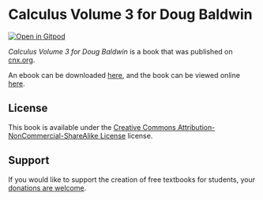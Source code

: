 # Calculus Volume 3 for Doug Baldwin

[![Open in Gitpod](https://gitpod.io/button/open-in-gitpod.svg)](https://gitpod.io/from-referrer/)

_Calculus Volume 3 for Doug Baldwin_ is a book that was published on [cnx.org](https://cnx.org/).

An ebook can be downloaded [here](https://github.com/cnx-user-books/cnxbook-calculus-volume-3-for-doug-baldwin/releases/latest), and the book can be viewed online [here](https://github.com/cnx-user-books/cnxbook-calculus-volume-3-for-doug-baldwin/releases/latest).

## License
This book is available under the [Creative Commons Attribution-NonCommercial-ShareAlike License](./LICENSE) license.

## Support
If you would like to support the creation of free textbooks for students, your [donations are welcome](https://riceconnect.rice.edu/donation/support-openstax-banner).
